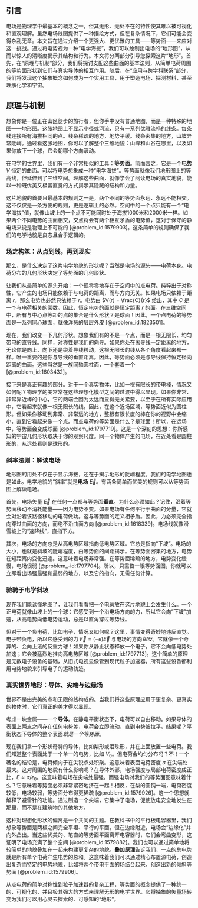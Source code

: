 ## 引言
电场是物理学中最基本的概念之一，但其无形、无处不在的特性使其难以被可视化和直观理解。虽然电场线图提供了一种描绘方式，但在复杂情况下，它们可能会变得杂乱无章。本文旨在通过介绍一个更强大、更优雅的工具——等势面——来应对这一挑战。通过将电势视为一种“电学海拔”，我们可以绘制出电场的“地形图”，从而以惊人的清晰度揭示其结构和行为。本文将分两部分引导您探索这片“地形”。首先，在“原理与机制”部分，我们将探讨支配这些曲面的基本法则，从简单电荷周围的等势面形状到它们与真实导体的相互作用。随后，在“应用与跨学科联系”部分，我们将发现这个抽象概念如何成为一个实用工具，用于塑造电场、探测材料，甚至理解化学和宇宙。

## 原理与机制

想象你是一位正在山区徒步的旅行者，但你手中没有普通地图，而是一种特殊的地图——地形图。这张地图上不显示小径或河流，只有一系列优雅流畅的线条。每条线连接所有海拔相同​​的点。线条稀疏的地方，地势平缓。线条密集的地方，山坡异常陡峭。通过看这张地图，你可以了解整个三维地貌：山峰和山谷在哪里，以及如果你放下一个球，它会朝哪个方向滚动。

在电学的世界里，我们有一个非常相似的工具：**等势面**。简而言之，它是一个**电势** $V$ 恒定的曲面。可以将电势想象成一种“电学海拔”。等势面就像我们地形图上的等高线，但延伸到了三维空间。理解这些曲面，就像学会了阅读电场的真实地貌，能以一种既优美又极富直觉的方式揭示其隐藏的结构和力量。

这片地貌的首要且最基本的规则之一是，两个不同的等势面永远、永远不能相交。这不仅仅是一条方便的规则，更是逻辑上的必然。空间中的一个点只能有一个“电学海拔”值，就像山坡上的一个点不可能同时处于海拔1000米和2000米一样。如果两个不同电势的曲面相交，交点将会有两个相互矛盾的电势值，这对于保守的静电场来说是物理上不可能的 [@problem_id:1579903]。这条简单的规则确保了我们的电学地貌是良态且合乎逻辑的。

### 场之构筑：从点到线，再到现实

那么，是什么决定了这片电学地貌的形状呢？当然是电场的源头——电荷本身。电荷分布的几何形状决定了等势面的几何形状。

让我们从最简单的源头开始：一个孤零零地存在于空间中的点电荷。纯粹出于对称性，它产生的电场只能依赖于与电荷的距离，而与方向无关。如果电场只依赖于距离 $r$，那么电势也必然只依赖于 $r$。电势由 $V(r) = \frac{C}{r}$ 给出，其中 $C$ 是一个与电荷相关的常数。因此，恒定电势的面就是恒定距离 $r$ 的面。在三维空间中，所有与中心点等距的点的集合是什么形状？是球面！因此，一个点电荷的等势面是一系列同心球面，就像洋葱的层层外皮 [@problem_id:1823501]。

现在，我们改变一下几何形状。想象我们有的不是一个点，而是一根无限长、均匀带电的直导线。同样，对称性是我们的向导。如果你处在离导线一定距离的地方，无论你是向上、向下还是绕着导线移动，这根无限长的线从各个角度看起来都一样。唯一重要的是你与导线的垂直距离。因此，等势面必须是与导线保持恒定径向距离的曲面。这些当然是一族同轴圆柱面，一个套着一个 [@problem_id:1603432]。

接下来是真正有趣的部分。对于一个真实物体，比如一根有限长的带电棒，情况又如何呢？物理学的美常常在这些理想化模型之间的过渡中得以显现。如果你非常、非常靠近棒的中心，它的两端会因为太远而显得无关紧要，以至于在所有实际应用中，它看起来就像一根无限长的线。因此，在这个近场区域，等势面近似为圆柱形。但如果你移动到非常、非常远的地方，整根有限长度的棒在你的视野中会缩小，直到它看起来像一个点。而点电荷的等势面是什么？是球面！所以，在远场中，等势面会变成球面 [@problem_id:1797719]。这是一个深刻的思想：你所感知的宇宙几何形状取决于你的观察尺度。同一个物体产生的电场，在近处看是圆柱形的，从远处看则是球形的。

### 斜率法则：解读电场

地形图的用处不仅在于显示海拔，还在于揭示地形的陡峭程度。我们的电学地图也是如此。电学地貌的“斜率”就是**电场** $\vec{E}$。有两条简单而优美的规则可以从等势面图上解读电场。

首先，电场矢量 $\vec{E}$ 在任何一点都与等势面**垂直**。为什么必须如此？记住，沿着等势面移动不消耗能量——因为电势不变。如果电场有任何平行于曲面的分量，它就会对沿着该路径移动的电荷做功。这与等势面的定义相矛盾。因此，力必须完全指向穿过曲面的方向，而绝不沿曲面方向 [@problem_id:1618339]。电场线就像滑雪坡上的“速降线”，直指下方。

其次，电场的方向总是从高电势区域指向低电势区域。它总是指向“下坡”。电场的大小，也就是斜坡的陡峭程度，由等势面的间距揭示。在等势面密集的地方，电势在短距离内变化迅速。这意味着电场非常强。在等势面稀疏的地方，电势变化缓慢，电场很弱 [@problem_-id:1797704]。所以，只需瞥一眼等势面图，你就可以立即看出场强最强和最弱的地方，以及它的指向，无需任何计算。

### 驰骋于电学斜坡

现在我们能读懂地图了，让我们看看把一个电荷放在这片地貌上会发生什么。一个正电荷就像山坡上的一个球：它感受到一个沿电场方向的力，所以它会向“下坡”加速，从高电势向低电势运动，总是以直角穿过等势线。

但对于一个负电荷，比如电子，情况又如何呢？这里，事情变得奇妙地违反直觉。电子带负电，所以它感受到的力 $\vec{F} = (-e)\vec{E}$ 与电场的方向*相反*。它就像一个奇异的、会向上滚的反重力球！如果你从静止状态释放一个电子，它不会向低电势处加速；它会被猛烈地推向高电势区域 [@problem_id:1797713]。这个简单的原理是无数电子设备的基础，从旧式电视显像管到现代粒子加速器，所有这些设备都利用电势地貌来引导电子的运动轨迹。

### 真实世界地形：导体、尖端与边缘场

世界不是由完美的点和无限的线构成的。当我们将这些原理应用于更复杂、更真实的物体时，它们真正的美才得以显现。

考虑一块金属——一个**导体**。在静电平衡状态下，电荷可以自由移动。如果导体的表面上两点之间存在任何电势差，电荷会立即流动，直到电势被拉平。结果呢？平衡状态下导体的整个表面*就是一个等势面*。

现在我们拿一个形状奇特的导体，比如梨形或泪珠形，并在上面放置一些电荷。我们知道整个表面处于一个单一的电势，比如 $V_0$。但电荷会均匀分布吗？不！一个著名的结论是，电荷倾向于在尖锐点处积聚。这意味着表面电荷密度 $\sigma$ 在尖端处最大。这对周围的地貌有什么影响呢？在导体外部，电场强度与局部电荷密度成正比，$E \approx \sigma/\epsilon_0$。这意味着电场在尖端处最强。而强电场对我们的等势面图意味着什么？它意味着等势面必须非常紧密地挤在一起！相反，在梨的圆钝一端，电荷密度较低，电场较弱，等势面分布得更稀疏 [@problem_id:1579926]。这一个思想就解释了避雷针的功能。通过制造一个尖端，它集中了电场，促使放电安全地发生在那里，而不是在建筑物的其他地方。

这种对理想化形状的偏离是一个共同的主题。在教科书中的平行板电容器里，我们想象等势面是两板之间完全平坦、平行的平面。但在边缘附近，电场会“边缘化”并向外凸出。当这些优美的、笔直的等势面平面离开电容器时，它们会弯曲变形，这证明了电场充满了整个空间 [@problem_id:1579882]。我们也可以通过简单地将较简单的地貌叠加在一起来构建更复杂的地貌。**叠加原理**告诉我们，一点的总电势就是所有单个电荷产生电势的总和。这意味着我们可以通过精心布置源电荷，创造出复杂而特定的电势地貌，比如将两个带电平面的场结合起来，创造出新的倾斜等势面 [@problem_id:1579906]。

从点电荷的简单对称性到粒子加速器的复杂工程，等势面的概念提供了一种统一的、可视化的、并且极其强大的方式来理解无形的电学世界。它将抽象的矢量场转变为我们可以用心灵去探索的、可感知的“地形”。

